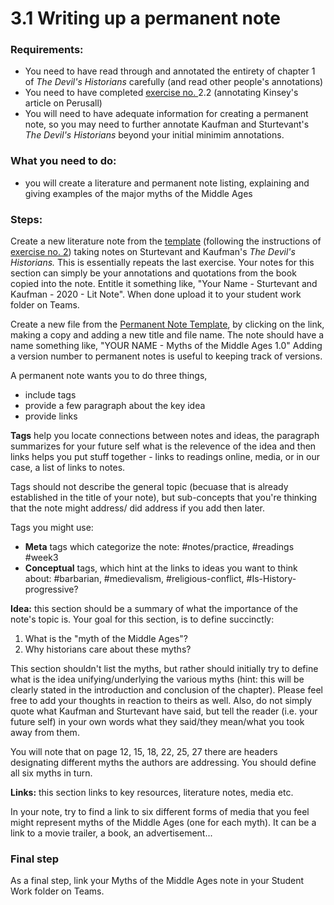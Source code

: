 # 3.1 Writing up a permanent note

### Requirements:

* You need to have read through and annotated the entirety of chapter 1 of _The Devil's Historians_ carefully (and read other people's annotations)
* You need to have completed [exercise no. ](2.2-introduction-to-perusall.md)2.2 (annotating Kinsey's article on Perusall)
* You will need to have adequate information for creating a permanent note, so you may need to further annotate Kaufman and Sturtevant's _The Devil's Historians_ beyond your initial minimim annotations.

### What you need to do:

* you will create a literature and permanent note listing, explaining and giving examples of the major myths of the Middle Ages

### Steps:

Create a new literature note from the [template](https://docs.google.com/document/d/12hIYg2UJdfCBa9u8\_UlXf1cHlVRV2gmnn0HkWsnBuvU/edit?usp=sharing) (following the instructions of [exercise no. 2](2.2-introduction-to-perusall.md)) taking notes on Sturtevant and Kaufman's _The Devil's Historians._ This is essentially repeats the last exercise. Your notes for this section can simply be your annotations and quotations from the book copied into the note. Entitle it something like, "Your Name - Sturtevant and Kaufman - 2020 - Lit Note". When done upload it to your student work folder on Teams.&#x20;

Create a new file from the [Permanent Note Template](https://docs.google.com/document/d/173ChNMOCsM93-rLwuE4mda4fAdfW9854cgV2xS8igDM/edit?usp=sharing), by clicking on the link, making a copy and adding a new title and file name. The note should have a name something like, "YOUR NAME - Myths of the Middle Ages 1.0" Adding a version number to permanent notes is useful to keeping track of versions.&#x20;

A permanent note wants you to do three things,&#x20;

* include tags
* provide a few paragraph about the key idea
* provide links

**Tags** help you locate connections between notes and ideas, the paragraph summarizes for your future self what is the relevence of the idea and then links helps you put stuff together - links to readings online, media, or in our case, a list of links to notes.&#x20;

Tags should not describe the general topic (becuase that is already established in the title of your note), but sub-concepts that you're thinking that the note might address/ did address if you add then later.&#x20;

Tags you might use:

* **Meta** tags which categorize the note:  #notes/practice, #readings #week3
* **Conceptual** tags, which hint at the links to ideas you want to think about: #barbarian, #medievalism, #religious-conflict, #Is-History-progressive?

**Idea:** this section should be a summary of what the importance of the note's topic is. Your goal for this section, is to define succinctly:

1. What is the "myth of the Middle Ages"?
2. Why historians care about these myths?

This section shouldn't list the myths, but rather should initially try to define what is the idea unifying/underlying the various myths (hint: this will be clearly stated in the introduction and conclusion of the chapter). Please feel free to add your thoughts in reaction to theirs as well. Also, do not simply quote what Kaufman and Sturtevant have said, but tell the reader (i.e. your future self) in your own words what they said/they mean/what you took away from them.&#x20;

You will note that on page 12, 15, 18, 22, 25, 27 there are headers designating different myths the authors are addressing. You should define all six myths in turn.&#x20;

**Links:** this section links to key resources, literature notes, media etc.&#x20;

In your note, try to find a link to six different forms of media that you feel might represent myths of the Middle Ages (one for each myth). It can be a link to a movie trailer, a book, an advertisement...

### **Final step**

As a final step, link your Myths of the Middle Ages note in your Student Work folder on Teams.
